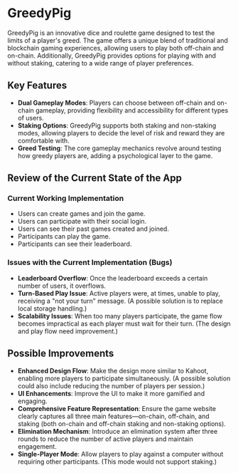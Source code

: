 # GreedyPig

GreedyPig is an innovative dice and roulette game designed to test the limits of a player's greed. The game offers a unique blend of traditional and blockchain gaming experiences, allowing users to play both off-chain and on-chain. Additionally, GreedyPig provides options for playing with and without staking, catering to a wide range of player preferences.

## Key Features

- **Dual Gameplay Modes**: Players can choose between off-chain and on-chain gameplay, providing flexibility and accessibility for different types of users.
- **Staking Options**: GreedyPig supports both staking and non-staking modes, allowing players to decide the level of risk and reward they are comfortable with.
- **Greed Testing**: The core gameplay mechanics revolve around testing how greedy players are, adding a psychological layer to the game.

## Review of the Current State of the App

### **Current Working Implementation**
- Users can create games and join the game.
- Users can participate with their social login.
- Users can see their past games created and joined.
- Participants can play the game.
- Participants can see their leaderboard.

### **Issues with the Current Implementation (Bugs)**
- **Leaderboard Overflow**: Once the leaderboard exceeds a certain number of users, it overflows.
- **Turn-Based Play Issue**: Active players were, at times, unable to play, receiving a "not your turn" message. (A possible solution is to replace local storage handling.)
- **Scalability Issues**: When too many players participate, the game flow becomes impractical as each player must wait for their turn. (The design and play flow need improvement.)

## Possible Improvements

- **Enhanced Design Flow**: Make the design more similar to Kahoot, enabling more players to participate simultaneously. (A possible solution could also include reducing the number of players per session.)
- **UI Enhancements**: Improve the UI to make it more gamified and engaging.
- **Comprehensive Feature Representation**: Ensure the game website clearly captures all three main features—on-chain, off-chain, and staking (both on-chain and off-chain staking and non-staking options).
- **Elimination Mechanism**: Introduce an elimination system after three rounds to reduce the number of active players and maintain engagement.
- **Single-Player Mode**: Allow players to play against a computer without requiring other participants. (This mode would not support staking.)

